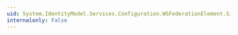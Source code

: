 ```yaml
---
uid: System.IdentityModel.Services.Configuration.WSFederationElement.SignOutReply
internalonly: False
---
```

